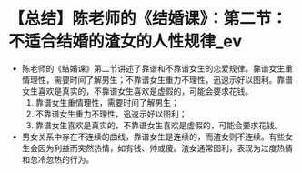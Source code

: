 # 【总结】陈老师的《结婚课》：第二节：不适合结婚的渣女的人性规律_ev

-   陈老师的《结婚课》第二节讲述了靠谱和不靠谱女生的恋爱规律。靠谱女生重情理性，需要时间了解男生；不靠谱女生重力不理性，迅速示好以图利。靠谱女生喜欢是真实的，不靠谱女生喜欢是虚假的，可能会要求花钱。
    1.  靠谱女生重情理性，需要时间了解男生；
    2.  不靠谱女生重力不理性，迅速示好以图利；
    3.  靠谱女生喜欢是真实的，不靠谱女生喜欢是虚假的，可能会要求花钱。
-   男女关系中存在不连续的曲线，靠谱女生是连续的，而渣女则不连续。有些女生会因为利益而突然热情，如有钱、帅或傻。渣女通常图利，表现为过度热情和忽冷忽热的行为。